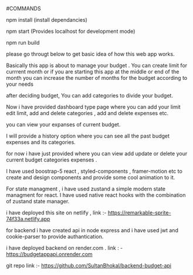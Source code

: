 #COMMANDS

npm install (install dependancies)

npm start  (Provides localhost for development mode)

npm run build


please go througt below to get basic idea of how this web app works.

Basically this app is about to manage your budget .
You can create limit for currrent month or if you are starting this app at the middle or end of the month 
you can increase the number of months for the budget according to your needs

after deciding budget, You can add categories to divide your budget.

Now i have provided dashboard type page where you can add your limit edit limit, add and delete categories , add and delete expenses
etc.

you can view your expanses of current budget.

I will provide a history option where you can see all the past budget expenses and its categories.

for now i have just provided where you can view add update or delete your current budget categories expenses .

I have used boostrap-5 react , styled-components , framer-motion etc to create and design components and provide some
cool animation to it.

For state managment , i have used zustand a simple modern state managment for react. I have used native react hooks with the combination of 
zustand state manager.

i have deployed this site on netlify , link :- https://remarkable-sprite-74f33a.netlify.app

for backend i have created api in node express and i have used jwt and cookie-parser to provide authantication.

i have deployed backend on render.com . link : - https://budgetappapi.onrender.com

git repo link :- https://github.com/SultanBhokal/backend-budget-api


